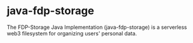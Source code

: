 # java-fdp-storage
The FDP-Storage Java Implementation (java-fdp-storage) is a serverless web3 filesystem for organizing users' personal data.
